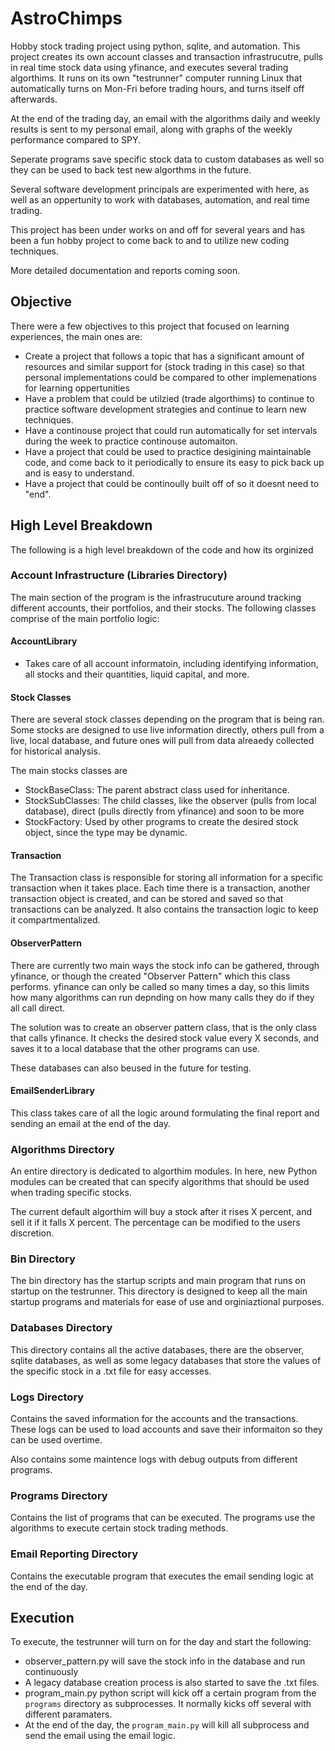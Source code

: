 # AstroChimps
Hobby stock trading project using python, sqlite, and automation. This project creates its own account classes and transaction infrastrucutre, pulls in real time stock data using yfinance, and executes several trading algorthims. It runs on its own "testrunner" computer running Linux that automatically turns on Mon-Fri before trading hours, and turns itself off afterwards.

At the end of the trading day, an email with the algorithms daily and weekly results is sent to my personal email, along with graphs of the weekly performance compared to SPY.

Seperate programs save specific stock data to custom databases as well so they can be used to back test new algorthms in the future.

Several software development principals are experimented with here, as well as an oppertunity to work with databases, automation, and real time trading.

This project has been under works on and off for several years and has been a fun hobby project to come back to and to utilize new coding techniques.

More detailed documentation and reports coming soon.

## Objective
There were a few objectives to this project that focused on learning experiences, the main ones are:
- Create a project that follows a topic that has a significant amount of resources and similar support for (stock trading in this case) so that personal implementations could be compared to other implemenations for learning oppertunities
- Have a problem that could be utilzied (trade algorthims) to continue to practice software development strategies and continue to learn new techniques. 
- Have a continouse project that could run automatically for set intervals during the week to practice continouse automaiton.
- Have a project that could be used to practice desigining maintainable code, and come back to it periodically to ensure its easy to pick back up and is easy to understand.
- Have a project that could be continoully built off of so it doesnt need to "end".


## High Level Breakdown
The following is a high level breakdown of the code and how its orginized

### Account Infrastructure (Libraries Directory)
The main section of the program is the infrastrucuture around tracking different accounts, their portfolios, and their stocks. The following classes comprise of the main portfolio logic:

#### AccountLibrary
- Takes care of all account informatoin, including identifying information, all stocks and their quantities, liquid capital, and more.

#### Stock Classes
There are several stock classes depending on the program that is being ran. Some stocks are designed to use live information directly, others pull from a live, local database, and future ones will pull from data alreaedy collected for historical analysis.

The main stocks classes are
- StockBaseClass: The parent abstract class used for inheritance.
- StockSubClasses: The child classes, like the observer (pulls from local database), direct (pulls directly from yfinance) and soon to be more
- StockFactory: Used by other programs to create the desired stock object, since the type may be dynamic.

#### Transaction
The Transaction class is responsible for storing all information for a specific transaction when it takes place. Each time there is a transaction, another transaction object is created, and can be stored and saved so that transactions can be analyzed. It also contains the transaction logic to keep it compartmentalized.

#### ObserverPattern
There are currently two main ways the stock info can be gathered, through yfinance, or though the created "Observer Pattern" which this class performs. yfinance can only be called so many times a day, so this limits how many algorithms can run depnding on how many calls they do if they all call direct.

The solution was to create an observer pattern class, that is the only class that calls yfinance. It checks the desired stock value every X seconds, and saves it to a local database that the other programs can use.

These databases can also beused in the future for testing.

#### EmailSenderLibrary
This class takes care of all the logic around formulating the final report and sending an email at the end of the day.

### Algorithms Directory
An entire directory is dedicated to algorthim modules. In here, new Python modules can be created that can specify algorithms that should be used when trading specific stocks. 

The current default algorthim will buy a stock after it rises X percent, and sell it if it falls X percent. The percentage can be modified to the users discretion.

### Bin Directory
The bin directory has the startup scripts and main program that runs on startup on the testrunner. This directory is designed to keep all the main startup programs and materials for ease of use and orginiaztional purposes.  

### Databases Directory
This directory contains all the active databases, there are the observer, sqlite databases, as well as some legacy databases that store the values of the specific stock in a .txt file for easy accesses.

### Logs Directory
Contains the saved information for the accounts and the transactions. These logs can be used to load accounts and save their informaiton so they can be used overtime.

Also contains some maintence logs with debug outputs from different programs.

### Programs Directory
Contains the list of programs that can be executed. The programs use the algorithms to execute certain stock trading methods.

### Email Reporting Directory
Contains the executable program that executes the email sending logic at the end of the day.

## Execution
To execute, the testrunner will turn on for the day and start the following:
- observer_pattern.py will save the stock info in the database and run continuously
- A legacy database creation process is also started to save the .txt files.
- program_main.py python script will kick off a certain program from the `programs` directory as subprocesses. It normally kicks off several with different paramaters.
- At the end of the day, the `program_main.py` will kill all subprocess and send the email using the email logic.


